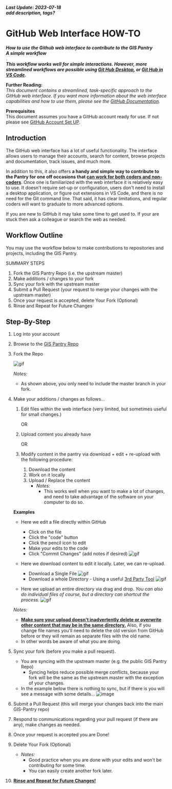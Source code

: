 ***Last Update: 2023-07-18***   
***add description, tags?***

# GitHub Web Interface HOW-TO
***How to use the Github web interface to contribute to the GIS Pantry***  
***A simple workflow***  
.  
***This workflow works well for simple interactions. However, more streamlined workflows are possible using [Git Hub Desktop](./GitHub_DesktopApplication.md), or [Git Hub in VS Code](./GitHub_in_VSCode.md).***  

**Further Reading:**  
*This document contains a streamlined, task-specific approach to the GitHub web interface. If you want more information about the web interface capabilities and how to use them, please see the [GitHub Documentation](https://docs.github.com/en).*  

**Prerequisites**  
This document assumes you have a GitHub account ready for use. If not please see [GitHub Account Set UP](./GitHub_Account_Set_Up.md).

## Introduction
The GitHub web interface has a lot of useful functionality. The interface allows users to manage their accounts, search for content, browse projects and documentation, track issues, and much more. 

In addition to this, it also offers **a handy and simple way to contribute to the Pantry for one off occasions that <ins>can work for both coders and non-coders</ins>**. Once one is familiarized with the web interface it is relatively easy to use. It doesn't require set-up or configuration, users don't need to install  a desktop application, or figure out extensions in VS Code, and there is no need for the Git command line. That said, it has clear limitations, and regular coders will want to graduate to more advanced options.

If you are new to GitHub it may take some time to get used to. If your are stuck then ask a colleague or search the web as needed.

## Workflow Outline
You may use the workflow below to make contributions to repositories and projects, including the GIS Pantry. 

SUMMARY STEPS
1. Fork the GIS Pantry Repo (i.e. the upstream master)
1. Make additions / changes to your fork
1. Sync your fork with the upstream master 
1. Submit a Pull Request (your request to merge your changes with the upstream master)
1. Once your request is accepted, delete Your Fork (Optional)
1. Rinse and Repeat for Future Changes

## Step-By-Step
1. Log into your account
1. Browse to the [GIS Pantry Repo](https://github.com/bcgov/gis-pantry)
1. Fork the Repo

    ![gif](../_media/GitHub-WI_contribute_fork-repo.gif)

    *Notes:*
    - As shown above, you only need to include the master branch in your fork.

1. Make your additions / changes as follows...
    1. Edit files within the web interface (very limited, but sometimes useful for small changes.)
    
        OR
    
    1. Upload content you already have

        OR

    1. Modify content in the pantry via download + edit + re-upload with the following procedure:
        1. Download the content
        1. Work on it locally
        1. Upload / Replace the content  
            - *Notes:*
                - This works well when you want to make a lot of changes, and need to take advantage of the software on your computer to do so.
    
    **Examples**

    - Here we edit a file directly within GitHub
        - Click on the file
        - Click the "code" button
        - Click the pencil icon to edit
        - Make your edits to the code
        - Click "Commit Changes" (add notes if desired)
    ![gif](../_media/GitHub-WI_contribute_edit-in-web.gif)

    - Here we download content to edit it locally. Later, we can re-upload.
        - Download a Single File
        ![gif](../_media/GitHub-WI_contribute_download-file.gif)
        - Download a whole Directory - Using a useful [3rd Party Tool](https://download-directory.github.io/)
        ![gif](../_media/GitHub-WI_contribute_download-directory.gif)

    - Here we upload an entire directory via drag and drop.
    *You can also do individual files of course, but a directory can shortcut the process.*
    ![gif](../_media/GitHub-WI_contribute_upload-directory.gif)

    *Notes:*  
    - <ins>**Make sure your upload doesn't inadvertently delete or overwrite other content that may be in the same directory.**</ins> Also, if you change file names you'll need to delete the old version from GitHub before or they will remain as separate files with the old name.
    - In other words be aware of what you are doing.
               
1. Sync your fork (before you make a pull request).
    - You are syncing with the upstream master (e.g. the public GIS Pantry Repo)
        - Syncing helps reduce possible merge conflicts, because your fork will be the same as the upstream master with the exception of your changes.
    - In the example below there is nothing to sync, but if there is you will see a message with some details...
    ![image](../_media/GitHub-WI_contribute_sync-fork.gif)
1. Submit a Pull Request (this will merge your changes back into the main GIS-Pantry repo)
1. Respond to communications regarding your pull request (if there are any), make changes as needed.
1. Once your request is accepted you are Done!
1. Delete Your Fork (Optional)
    - *Notes:*
        - Good practice when you are done with your edits and won't be contributing for some time.
        - You can easily create another fork later.
1. **<ins>Rinse and Repeat for Future Changes!</ins>**
